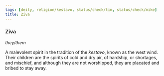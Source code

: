 ```yaml
---
tags: [deity, religion/kestavo, status/check/tim, status/check/mike]
title: Ziva
---
```

### Ziva
*they/them*

A malevolent spirit in the tradition of the *kestavo*, known as the west wind. Their children are the spirits of cold and dry air, of hardship, or shortages, and mischief, and although they are not worshipped, they are placated and bribed to stay away.

